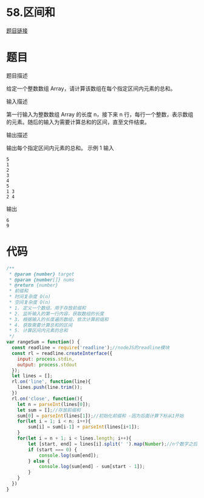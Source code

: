# 58.区间和

[题目链接](https://kamacoder.com/problempage.php?pid=1070)

# 题目

题目描述

给定一个整数数组 Array，请计算该数组在每个指定区间内元素的总和。

输入描述

第一行输入为整数数组 Array 的长度 n，接下来 n 行，每行一个整数，表示数组的元素。随后的输入为需要计算总和的区间，直至文件结束。

输出描述

输出每个指定区间内元素的总和。
示例 1
输入

```
5
1
2
3
4
5
1 3
2 4
```

输出

```
6
9
```

# 代码

```javaScript
/**
 * @param {number} target
 * @param {number[]} nums
 * @return {number}
 * 前缀和
 * 时间复杂度 O(n)
 * 空间复杂度 O(n)
 * 1. 定义一个数组，用于存放前缀和
 * 2. 监听输入的第一行内容，获取数组的长度
 * 3. 根据输入的长度遍历数组，依次计算前缀和
 * 4. 获取需要计算总和的区间
 * 5. 计算区间内元素的总和
 */
var rangeSum = function() {
  const readline = require('readline');//nodeJS的readline模块
  const rl = readline.createInterface({
    input: process.stdin,
    output: process.stdout
  });
  let lines = [];
  rl.on('line', function(line){
    lines.push(line.trim());
  })
  rl.on('close', function(){
    let n = parseInt(lines[0]);
    let sum = [];//存放前缀和
    sum[0] = parseInt(lines[1]);//初始化前缀和 -因为后面计算下标从1开始
    for(let i = 1; i < n; i++){
        sum[i] = sum[i-1] + parseInt(lines[i+1]);
    }
    for(let i = n + 1; i < lines.length; i++){
        let [start, end] = lines[i].split(' ').map(Number);//n个数字之后的每一行都是一个区间 获取区间的起始和结束下标
        if (start === 0) {
            console.log(sum[end]);
        } else {
            console.log(sum[end] - sum[start - 1]);
        }
    }
  })
}

```
